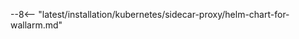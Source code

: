 [sidecar-upgrade-docs]:               ../../../updating-migrating/sidecar-proxy.md
[us-cloud-docs]:                      ../../../about-wallarm/overview.md#cloud
[eu-cloud-docs]:                      ../../../about-wallarm/overview.md#cloud
[configure-wallarm-mode-docs]:        ../../../admin-en/configure-wallarm-mode.md
[filtration-mode-priorities-docs]:    ../../../admin-en/configure-wallarm-mode.md#prioritization-of-methods
[libdetection-docs]:                  ../../../about-wallarm/protecting-against-attacks.md#libdetection-overview
[passive-detection-docs]:             ../../../about-wallarm/detecting-vulnerabilities.md#passive-detection
[subscriptions-docs]:                 ../../../about-wallarm/subscription-plans.md#waap-and-advanced-api-security
[active-threat-verification-docs]:    ../../../about-wallarm/detecting-vulnerabilities.md#active-threat-verification
[node-token-types]:                   ../../../user-guides/nodes/nodes.md#api-and-node-tokens-for-node-creation
[denylist-docs]:                      ../../../user-guides/ip-lists/overview.md
[denylist-view-events-docs]:          ../../../user-guides/events/analyze-attack.md#analyze-requests-from-denylisted-ips

--8<-- "latest/installation/kubernetes/sidecar-proxy/helm-chart-for-wallarm.md"
